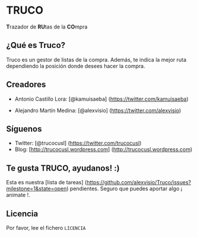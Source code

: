 TRUCO
=====

**T**razador de **RU**tas de la **CO**mpra

¿Qué es Truco?
--------------

Truco es un gestor de listas de la compra. Además, te indica la mejor ruta dependiendo la posición donde desees hacer la compra.

Creadores
-----------

* Antonio Castillo Lora: [@kamuisaeba] (https://twitter.com/kamuisaeba)

* Alejandro Martín Medina: [@alexvisio] (https://twitter.com/alexvisio)

Síguenos
---------

* Twitter: [@trucocusl] (https://twitter.com/trucocusl)
* Blog: [http://trucocusl.wordpress.com] (http://trucocusl.wordpress.com)

Te gusta TRUCO, ayudanos! :)
----------------------------

Esta es nuestra [lista de tareas] (https://github.com/alexvisio/Truco/issues?milestone=1&state=open) pendientes. Seguro que puedes aportar algo ¡ animate !.

Licencia
--------

Por favor, lee el fichero `LICENCIA`

